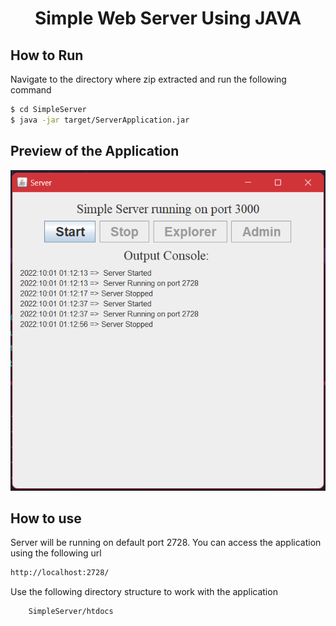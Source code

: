 <center><h1>Simple Web Server Using JAVA </h1></center>

<h2>How to Run</h2>

Navigate to the directory where zip extracted and run the following command

```bash
$ cd SimpleServer
$ java -jar target/ServerApplication.jar
```
<h2>Preview of the Application</h2>
<img src="./Assets/SS.png">

<h2>How to use</h2>
Server will be running on default port 2728. You can access the application using the following url

```bash
http://localhost:2728/
```

Use the following directory structure to work with the application

```bash
    SimpleServer/htdocs
```
